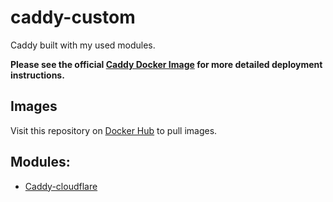 # caddy-custom

Caddy built with my used modules.

**Please see the official [Caddy Docker Image](https://hub.docker.com/_/caddy) for more detailed deployment instructions.**

## Images

Visit this repository on [Docker Hub](https://hub.docker.com/r/plaexmstr/caddy-custom) to pull images.

## Modules:

* [Caddy-cloudflare](https://github.com/caddy-dns/cloudflare)
